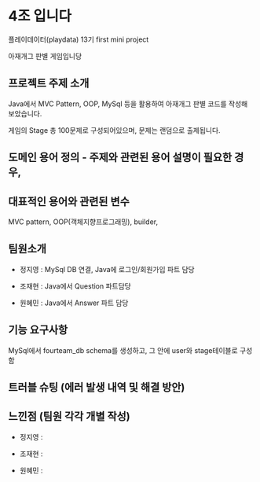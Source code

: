 # 4조 입니다
플레이데이터(playdata) 13기 first mini project 

아재개그 판별 게임입니당

##  프로젝트 주제 소개
 Java에서 MVC Pattern, OOP, MySql 등을 활용하여 아재개그 판별 코드를 작성해 보았습니다.
 
 게임의 Stage 총 100문제로 구성되어있으며, 문제는 랜덤으로 출제됩니다.

##  도메인 용어 정의 - 주제와 관련된 용어 설명이 필요한 경우, 
##  대표적인 용어와 관련된 변수
MVC pattern, OOP(객체지향프로그래밍), builder, 

##  팀원소개
+ 정지영 : MySql DB 연결, Java에 로그인/회원가입 파트 담당

+ 조재현 : Java에서 Question 파트담당

+ 원혜민 : Java에서 Answer 파트 담당

##  기능 요구사항
MySql에서 fourteam_db schema를 생성하고, 그 안에 user와 stage테이블로 구성함



##  트러블 슈팅 (에러 발생 내역 및 해결 방안)



##  느낀점 (팀원 각각 개별 작성)
+ 정지영 :

+ 조재현 : 

+ 원혜민 : 
